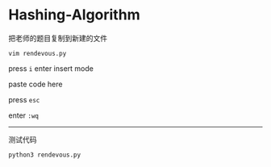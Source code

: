 # Hashing-Algorithm

把老师的题目复制到新建的文件

`vim rendevous.py`

press `i` enter insert mode

paste code here

press `esc` 

enter `:wq`
***

测试代码

`python3 rendevous.py`
